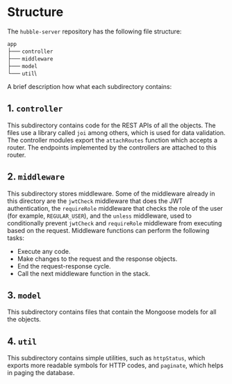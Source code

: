 # Structure

The `hubble-server` repository has the following file structure:

`app`\
├── `controller`\
├── `middleware`\
├── `model`\
└── `util`\

A brief description how what each subdirectory contains:

## 1. `controller`

This subdirectory contains code for the REST APIs of all the objects. The files use a library called `joi` among others, which is used for data validation. The controller modules export the `attachRoutes` function which accepts a router. The endpoints implemented by the controllers are attached to this router.

## 2. `middleware`
 
 This subdirectory stores middleware. Some of the middleware already in this directory are the `jwtCheck` middleware that does the JWT authentication, the `requireRole` middleware that checks the role of the user (for example, `REGULAR_USER`), and the `unless` middleware, used to conditionally prevent `jwtCheck` and `requireRole` middleware from executing based on the request. Middleware functions can perform the following tasks:

* Execute any code.
* Make changes to the request and the response objects.
* End the request-response cycle.
* Call the next middleware function in the stack.

## 3. `model`

This subdirectory contains files that contain the Mongoose models for all the objects.

## 4. `util`

This subdirectory contains simple utilities, such as `httpStatus`, which exports more readable symbols for HTTP codes, and `paginate`, which helps in paging the database.






